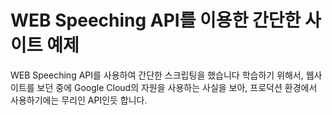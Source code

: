 # WEB Speeching API를 이용한 간단한 사이트 예제

WEB Speeching API를 사용하여 간단한 스크립팅을 했습니다 
학습하기 위해서, 웹사이트를 보던 중에 Google Cloud의 자원을 사용하는 사실을 보아, 
프로덕션 환경에서 사용하기에는 무리인 API인듯 합니다. 